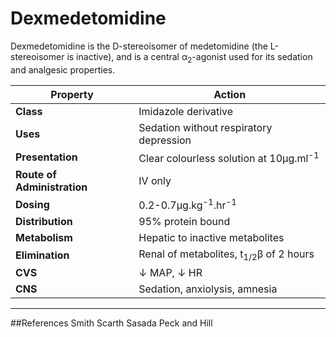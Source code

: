 # Dexmedetomidine

Dexmedetomidine is the D-stereoisomer of medetomidine (the L-stereoisomer is inactive), and is a central α<sub>2</sub>-agonist used for its sedation and analgesic properties.

|Property|Action|
|--|--|
|**Class**|Imidazole derivative
|**Uses**|Sedation without respiratory depression
|**Presentation**|Clear colourless solution at 10µg.ml<sup>-1</sup>
|**Route of Administration**|IV only
|**Dosing**|0.2-0.7µg.kg<sup>-1</sup>.hr<sup>-1</sup>
|**Distribution**| 95% protein bound|
|**Metabolism**|Hepatic to inactive metabolites|
|**Elimination**|Renal of metabolites, t<sub>1/2</sub>β of 2 hours|
|**CVS**|↓ MAP, ↓ HR
|**CNS**|Sedation, anxiolysis, amnesia

---
##References
Smith Scarth Sasada
Peck and Hill